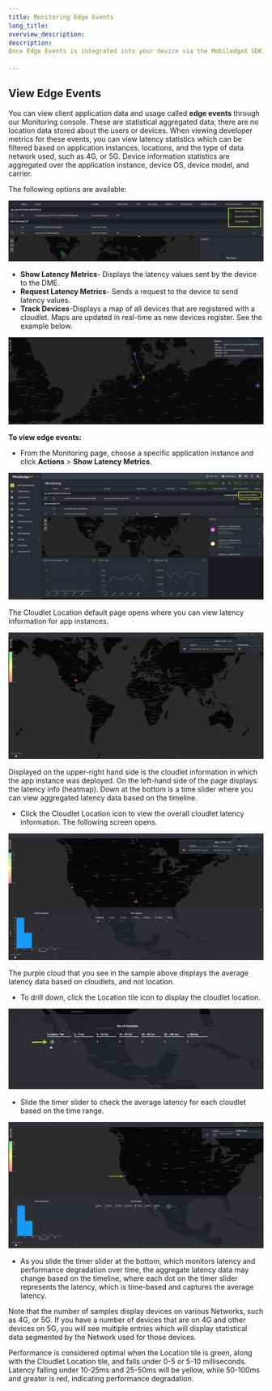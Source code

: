 ```yaml
---
title: Monitoring Edge Events
long_title: 
overview_description: 
description: 
Once Edge Events is integrated into your device via the MobiledgeX SDK, you may view the Edge Events data via the MobiledgeX Console

---
```


## View Edge Events

You can view client application data and usage called **edge events** through our Monitoring console. These are statistical aggregated data; there are no location data stored about the users or devices. When viewing developer metrics for these events, you can view latency statistics which can be filtered based on application instances, locations, and the type of data network used, such as 4G, or 5G. Device information statistics are aggregated over the application instance, device OS, device model, and carrier.

The following options are available:

![Edge Events: metric options](/developer/assets/developer-ui-guide/edge-events-metric-options.png "Edge Events: metric options")

- **Show Latency Metrics**- Displays the latency values sent by the device to the DME.
- **Request Latency Metrics**- Sends a request to the device to send latency values.
- **Track Devices**-Displays a map of all devices that are registered with a cloudlet. Maps are updated in real-time as new devices register. See the example below.

![Map: Track Devices](/developer/assets/developer-ui-guide/track-devices.png "Map: Track Devices")

**To view edge events:**


- From the Monitoring page, choose a specific application instance and click **Actions** &gt; **Show Latency Metrics**.


![Show Latency Metrics](/developer/assets/developer-ui-guide/show-latency.png "Show Latency Metrics")

The Cloudlet Location default page opens where you can view latency information for app instances.

![Cloudlet Location Default View](/developer/assets/monitoring/edge-events/cloudlet-location-default-page.png "Cloudlet Location Default View")

Displayed on the upper-right hand side is the cloudlet information in which the app instance was deployed. On the left-hand side of the page displays the latency info (heatmap). Down at the bottom is a time slider where you can view aggregated latency data based on the timeline.

- Click the Cloudlet Location icon to view the overall cloudlet latency information. The following screen opens.


![Location Tile](/developer/assets/monitoring/edge-events/location-tile.png "Location Tile")

The purple cloud that you see in the sample above displays the average latency data based on cloudlets, and not location.

- To drill down, click the Location tile icon to display the cloudlet location. 


![Location Tile Data View](/developer/assets/monitoring/edge-events/drill-down.png "Location Tile Data View")


- Slide the timer slider to check the average latency for each cloudlet based on the time range.


![Average Location Tile](/developer/assets/monitoring/edge-events/avg-location-tile.png "Average Location Tile")


- As you slide the timer slider at the bottom, which monitors latency and performance degradation over time, the aggregate latency data may change based on the timeline, where each dot on the timer slider represents the latency, which is time-based and captures the average latency.


Note that the number of samples display devices on various Networks, such as 4G, or 5G. If you have a number of devices that are on 4G and other devices on 5G, you will see multiple entries which will display statistical data segmented by the Network used for those devices.

Performance is considered optimal when the Location tile is green, along with the Cloudlet Location tile, and falls under 0-5 or 5-10 milliseconds. Latency falling under 10-25ms and 25-50ms will be yellow, while 50-100ms and greater is red, indicating performance degradation.

